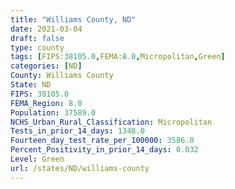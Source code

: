 ```yaml
---
title: "Williams County, ND"
date: 2021-03-04
draft: false
type: county
tags: [FIPS:38105.0,FEMA:8.0,Micropolitan,Green]
categories: [ND]
County: Williams County
State: ND
FIPS: 38105.0
FEMA_Region: 8.0
Population: 37589.0
NCHS_Urban_Rural_Classification: Micropolitan
Tests_in_prior_14_days: 1348.0
Fourteen_day_test_rate_per_100000: 3586.0
Percent_Positivity_in_prior_14_days: 0.032
Level: Green
url: /states/ND/williams-county
---
```



